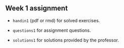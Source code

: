 ## Week 1 assignment

* <code>handin1</code> (pdf or rmd) for solved exercises.

* <code>questions1</code> for assignment questions.

* <code>solutions1</code> for solutions provided by the professor.
